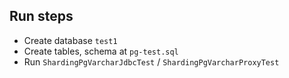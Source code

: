 
## Run steps

- Create database `test1`
- Create tables, schema at `pg-test.sql`
- Run `ShardingPgVarcharJdbcTest` / `ShardingPgVarcharProxyTest`
